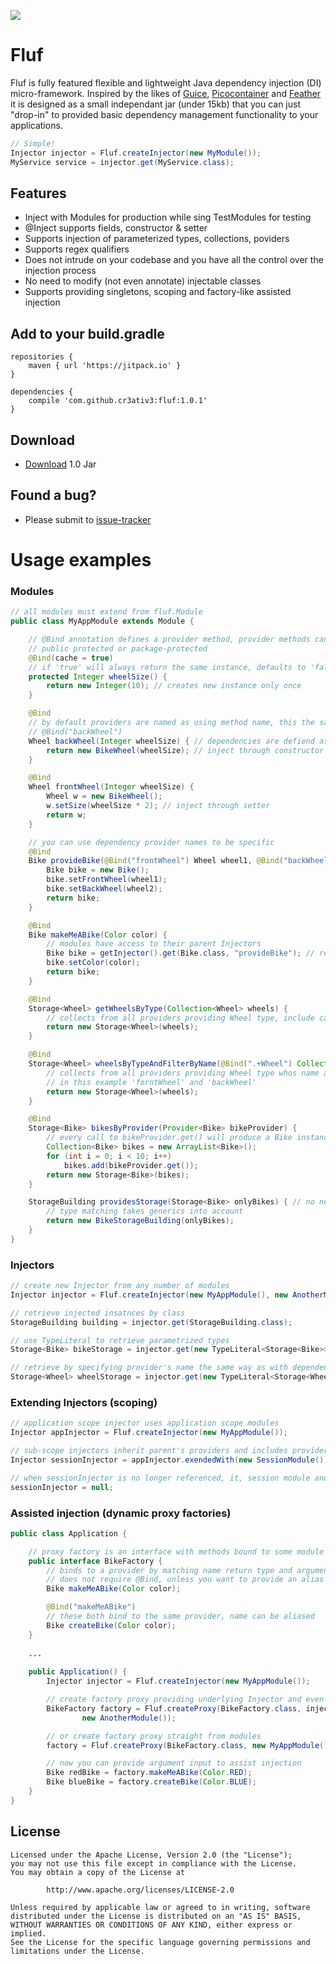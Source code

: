 [![](https://jitpack.io/v/cr3ativ3/fluf.svg)](https://jitpack.io/#cr3ativ3/fluf)
# Fluf
Fluf is fully featured flexible and lightweight Java dependency injection (DI) micro-framework. Inspired by the likes of [Guice], [Picocontainer] and [Feather] it is designed as a small independant jar (under 15kb) that you can just "drop-in" to provided basic dependency management functionality to your applications.

``` java
// Simple!
Injector injector = Fluf.createInjector(new MyModule());
MyService service = injector.get(MyService.class);
```
## Features
 * Inject with Modules for production while sing TestModules for testing
 * @Inject supports fields, constructor & setter
 * Supports injection of parameterized types, collections, poviders
 * Supports regex qualifiers
 * Does not intrude on your codebase and you have all the control over the injection process
 * No need to modify (not even annotate) injectable classes
 * Supports providing singletons, scoping and factory-like assisted injection

## Add to your build.gradle
```
repositories {		
    maven { url 'https://jitpack.io' }
}

dependencies {
    compile 'com.github.cr3ativ3:fluf:1.0.1'
}
```
## Download
* [Download] 1.0 Jar

[//]: # (Below are markdown link targets)
[Guice]:<https://github.com/google/guice>
[Picocontainer]:<https://github.com/picocontainer/picocontainer>
[Feather]:<https://github.com/zsoltherpai/feather>
[Download]:<https://github.com/cr3ativ3/Fluf/releases/download/1.0/fluf-1.0.jar>
[issue-tracker]:<https://github.com/cr3ativ3/Fluf/issues>

## Found a bug?
 * Please submit to [issue-tracker]

# Usage examples

### Modules
``` java
// all modules must extend from fluf.Module
public class MyAppModule extends Module {

	// @Bind annotation defines a provider method, provider methods can be
	// public protected or package-protected
	@Bind(cache = true)
	// if 'true' will always return the same instance, defaults to 'false'
	protected Integer wheelSize() {
		return new Integer(10); // creates new instance only once
	}

	@Bind
	// by default providers are named as using method name, this the same as
	// @Bind("backWheel")
	Wheel backWheel(Integer wheelSize) { // dependencies are defiend as provider-method arguments
		return new BikeWheel(wheelSize); // inject through constructor
	}

	@Bind
	Wheel frontWheel(Integer wheelSize) {
		Wheel w = new BikeWheel();
		w.setSize(wheelSize * 2); // inject through setter
		return w;
	}

	// you can use dependency provider names to be specific
	@Bind
	Bike provideBike(@Bind("frontWheel") Wheel wheel1, @Bind("backWheel") Wheel wheel2) {
		Bike bike = new Bike();
		bike.setFrontWheel(wheel1);
		bike.setBackWheel(wheel2);
		return bike;
	}

	@Bind
	Bike makeMeABike(Color color) {
		// modules have access to their parent Injectors
		Bike bike = getInjector().get(Bike.class, "provideBike"); // read more about Injectors below
		bike.setColor(color);
		return bike;
	}

	@Bind
	Storage<Wheel> getWheelsByType(Collection<Wheel> wheels) {
		// collects from all providers providing Wheel type, include car tire
		return new Storage<Wheel>(wheels);
	}

	@Bind
	Storage<Wheel> wheelsByTypeAndFilterByName(@Bind(".+Wheel") Collection<Wheel> wheels) {
		// collects from all providers providing Wheel type whos name also String.matches(".+Wheel")
		// in this example 'forntWheel' and 'backWheel'
		return new Storage<Wheel>(wheels);
	}

	@Bind
	Storage<Bike> bikesByProvider(Provider<Bike> bikeProvider) {
		// every call to bikeProvider.get() will produce a Bike instance (always new insatnce if Bike provider is not cached)
		Collection<Bike> bikes = new ArrayList<Bike>();
		for (int i = 0; i < 10; i++)
			bikes.add(bikeProvider.get());
		return new Storage<Bike>(bikes);
	}

	StorageBuilding providesStorage(Storage<Bike> onlyBikes) { // no need to specify which Storage
		// type matching takes generics into account
		return new BikeStorageBuilding(onlyBikes);
	}
}
```
### Injectors
``` java
// create new Injector from any number of modules
Injector injector = Fluf.createInjector(new MyAppModule(), new AnotherModule());

// retrieve injected insatnces by class
StorageBuilding building = injector.get(StorageBuilding.class);

// use TypeLiteral to retrieve parametrized types
Storage<Bike> bikeStorage = injector.get(new TypeLiteral<Storage<Bike>>(){});

// retrieve by specifying provider's name the same way as with dependencies
Storage<Wheel> wheelStorage = injector.get(new TypeLiteral<Storage<Wheel>>(){}, "getWheelsByType");
```
### Extending Injectors (scoping)
``` java
// application scope injector uses application scope modules
Injector appInjector = Fluf.createInjector(new MyAppModule());

// sub-scope injectors inherit parent's providers and includes providers from additional modules
Injector sessionInjector = appInjector.exendedWith(new SessionModule());

// when sessionInjector is no longer referenced, it, session module and its providers will also be garbage collected
sessionInjector = null;
```
### Assisted injection (dynamic proxy factories)
``` java
public class Application {

	// proxy factory is an interface with methods bound to some module's provider method
	public interface BikeFactory {
		// binds to a provider by matching name return type and argument types
		// does not require @Bind, unless you want to provide an alias like method below
		Bike makeMeABike(Color color); 

		@Bind("makeMeABike")
		// these both bind to the same provider, name can be aliased
		Bike createBike(Color color);
	}
	
    ...
	
	public Application() {
		Injector injector = Fluf.createInjector(new MyAppModule());

		// create factory proxy providing underlying Injector and even adding additional modules
		BikeFactory factory = Fluf.createProxy(BikeFactory.class, injector,
				new AnotherModule());

		// or create factory proxy straight from modules
		factory = Fluf.createProxy(BikeFactory.class, new MyAppModule());

		// now you can provide argument input to assist injection
		Bike redBike = factory.makeMeABike(Color.RED);
		Bike blueBike = factory.createBike(Color.BLUE);
	}
}
```

## License

    Licensed under the Apache License, Version 2.0 (the "License");
    you may not use this file except in compliance with the License.
    You may obtain a copy of the License at

            http://www.apache.org/licenses/LICENSE-2.0

    Unless required by applicable law or agreed to in writing, software
    distributed under the License is distributed on an "AS IS" BASIS,
    WITHOUT WARRANTIES OR CONDITIONS OF ANY KIND, either express or implied.
    See the License for the specific language governing permissions and
    limitations under the License.

